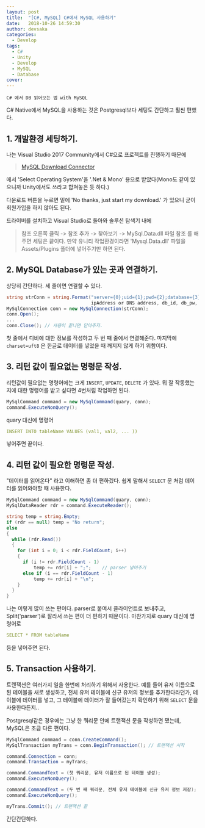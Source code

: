 ```yaml
---
layout: post
title:  "[C#, MySQL] C#에서 MySQL 사용하기"
date:   2018-10-26 14:59:30
author: devsaka
categories:
  - Develop
tags:
  - C#
  - Unity
  - Develop
  - MySQL
  - Database
cover:
---
```


```
C# 에서 DB 읽어오는 법 with MySQL
```


C# Native에서 MySQL을 사용하는 것은 Postgresql보다 세팅도 간단하고 훨씬 편했다. 


## 1. 개발환경 세팅하기.

나는 Visual Studio 2017 Community에서 C#으로 프로젝트를 진행하기 때문에 

> [MySQL Download Connector](https://dev.mysql.com/downloads/connector/net/)

에서 'Select Operating System'을 '.Net & Mono' 용으로 받았다(Mono도 같이 있으니까 Unity에서도 쓰라고 합쳐놓은 듯 하다.)

다운로드 버튼을 누르면 밑에 'No thanks, just start my download.' 가 있으니 굳이 회원가입을 하지 않아도 된다.



드라이버를 설치하고 Visual Studio로 돌아와 솔루션 탐색기 내에 
> 참조 오른쪽 클릭 -> 참조 추가 -> 찾아보기 -> MySql.Data.dll 파일 참조
를 해주면 세팅은 끝이다. 만약 유니티 작업환경이라면 'Mysql.Data.dll' 파일을 Assets/Plugins 폴더에 넣어주기만 하면 된다.


## 2. MySQL Database가 있는 곳과 연결하기.

상당히 간단하다. 세 줄이면 연결할 수 있다.
```c#
string strConn = string.Format("server={0};uid={1};pwd={2};database={3};charset=utf8 ;", 
                               ipAddress or DNS address, db_id, db_pw, db_name);
MySqlConnection conn = new MySqlConnection(strConn);
conn.Open();
...
conn.Close(); // 사용이 끝나면 닫아주자.
```
첫 줄에서 디비에 대한 정보를 작성하고 두 번 째 줄에서 연결해준다. 마지막에 `charset=uft8` 은 한글로 데이터를 넣었을 때 깨지지 않게 하기 위함이다.

## 3. 리턴 값이 필요없는 명령문 작성.

리턴값이 필요없는 명령어에는 크게 `INSERT`, `UPDATE`, `DELETE` 가 있다. 뭐 잘 작동했는 지에 대한 명령어를 받고 싶다면 4번처럼 작업하면 된다.

```c#
MySqlCommand command = new MySqlCommand(quary, conn);
command.ExecuteNonQuery();
```

quary 대신에 명령어 

```yaml
INSERT INTO tableName VALUES (val1, val2, ... ))
```

 넣어주면 끝이다.

## 4. 리턴 값이 필요한 명령문 작성.

"데이터를 읽어온다" 라고 이해하면 좀 더 편하겠다. 쉽게 말해서 `SELECT` 문 처럼 데이터를 읽어와야할 때 사용한다.

```c#
MySqlCommand command = new MySqlCommand(quary, conn);
MySqlDataReader rdr = command.ExecuteReader();

string temp = string.Empty;
if (rdr == null) temp = "No return";
else
{
  while (rdr.Read())
  {
    for (int i = 0; i < rdr.FieldCount; i++)
    {
      if (i != rdr.FieldCount - 1)
          temp += rdr[i] + ";";    // parser 넣어주기
      else if (i == rdr.FieldCount - 1)
          temp += rdr[i] + "\n";
    }
  }
}
```

나는 이렇게 많이 쓰는 편이다. parser로 붙여서 클라이언트로 보내주고, Split('parser')로 잘라서 쓰는 편이 더 편하기 때문이다.
마찬가지로 quary 대신에 명령어로

```yaml
SELECT * FROM tableName
```

등을 넣어주면 된다.

## 5. Transaction 사용하기.

트랜잭션은 여러가지 일을 한번에 처리하기 위해서 사용한다. 예를 들어 유저 이름으로 된 테이블을 새로 생성하고, 전체 유저 테이블에 신규 유저의 정보를 추가한다라던가, 테이블에 데이터를 넣고, 그 테이블에 데이터가 잘 들어갔는지 확인하기 위해 `SELECT` 문을 사용한다든지..

Postgresql같은 경우에는 그냥 한 쿼리문 안에 트랜잭션 문을 작성하면 됐는데, MySQL은 조금 다른 편이다.

```c#
MySqlCommand command = conn.CreateCommand();
MySqlTransaction myTrans = conn.BeginTransaction(); // 트랜잭션 시작

command.Connection = conn;
command.Transaction = myTrans;

command.CommandText = (첫 쿼리문, 유저 이름으로 된 테이블 생성);
command.ExecuteNonQuery();

command.CommandText = (두 번 째 쿼리문, 전체 유저 테이블에 신규 유저 정보 저장);
command.ExecuteNonQuery();

myTrans.Commit(); // 트랜잭션 끝
```

간단간단하다.

